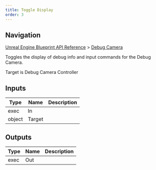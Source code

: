 ```yaml
---
title: Toggle Display
order: 3
---
```

## Navigation

[Unreal Engine Blueprint API Reference](https://dev.epicgames.com/documentation/en-us/unreal-engine/BlueprintAPI) > [Debug Camera](https://dev.epicgames.com/documentation/en-us/unreal-engine/BlueprintAPI/DebugCamera)

Toggles the display of debug info and input commands for the Debug Camera.

Target is Debug Camera Controller

## Inputs

| Type | Name | Description |
| --- | --- | --- |
| exec | In |  |
| object | Target |  |

## Outputs

| Type | Name | Description |
| --- | --- | --- |
| exec | Out |  |
